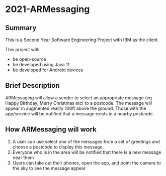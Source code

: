 # 2021-ARMessaging #
## Summary ##
This is a Second Year Software Engineering Project with IBM as the client.

This project will:
- be open-source
- be developed using Java 11
- be developed for Android devices

## Brief Description ##
ARMessaging will allow a sender to select an appropriate message (eg Happy Birthday,
Merry Christmas etc) to a postcode. The message will appear in augmented reality 100ft above the ground.
Those with the app/service will be notified that a message exists in a nearby postcode.

## How ARMessaging will work ##
1. A user can use select one of the messages from a set of greetings and choose a postcode to display this message. 
2. Everyone who is in the area will be notified that there is a new message near them
3. Users can take out their phones, open the app, and point the camera to the sky to see the message appear